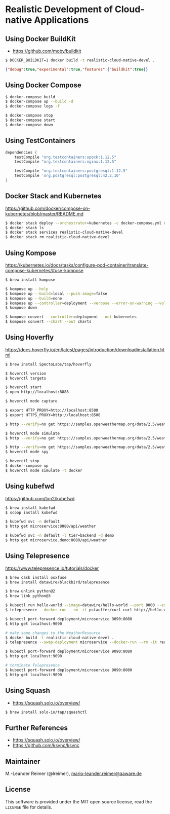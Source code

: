 # Realistic Development of Cloud-native Applications

## Using Docker BuildKit

- https://github.com/moby/buildkit

```bash
$ DOCKER_BUILDKIT=1 docker build -t realistic-cloud-native-devel .
```

```json
{"debug":true,"experimental":true,"features":{"buildkit":true}}
```


## Using Docker Compose

```bash
$ docker-compose build
$ docker-compose up --build -d
$ docker-compose logs -f

$ docker-compose stop
$ docker-compose start
$ docker-compose down
```

## Using TestContainers

```groovy
dependencies {
    testCompile "org.testcontainers:spock:1.12.5"
    testCompile "org.testcontainers:nginx:1.12.5"

    testCompile "org.testcontainers:postgresql:1.12.5"
    testCompile 'org.postgresql:postgresql:42.2.10'
}
```

## Docker Stack and Kubernetes

https://github.com/docker/compose-on-kubernetes/blob/master/README.md

```bash
$ docker stack deploy --orchestrator=kubernetes -c docker-compose.yml realistic-cloud-native-devel
$ docker stack ls
$ docker stack services realistic-cloud-native-devel
$ docker stack rm realistic-cloud-native-devel
```

## Using Kompose

https://kubernetes.io/docs/tasks/configure-pod-container/translate-compose-kubernetes/#use-kompose

```bash
$ brew install kompose

$ kompose up --help
$ kompose up --build=local --push-image=false
$ kompose up --build=none
$ kompose up --controller=deployment --verbose --error-on-warning --volumes=emptyDir
$ kompose down

$ kompose convert --controller=deployment --out kubernetes
$ kompose convert --chart --out charts
```

## Using Hoverfly

https://docs.hoverfly.io/en/latest/pages/introduction/downloadinstallation.html

```bash
$ brew install SpectoLabs/tap/hoverfly

$ hoverctl version
$ hoverctl targets

$ hoverctl start
$ open http://localhost:8888

$ hoverctl mode capture

$ export HTTP_PROXY=http://localhost:8500
$ export HTTPS_PROXY=http://localhost:8500

$ http --verify=no get https://samples.openweathermap.org/data/2.5/weather q==London,uk appid==b6907d289e10d714a6e88b30761fae22

$ hoverctl mode simulate
$ http --verify=no get https://samples.openweathermap.org/data/2.5/weather q==London,uk appid==b6907d289e10d714a6e88b30761fae22

$ http --verify=no get https://samples.openweathermap.org/data/2.5/weather q==Rosenheim,de appid==b6907d289e10d714a6e88b30761fae22
$ hoverctl mode spy

$ hoverctl stop
$ docker-compose up
$ hoverctl mode simulate -t docker
```

## Using kubefwd

https://github.com/txn2/kubefwd

```bash
$ brew install kubefwd
$ scoop install kubefwd

$ kubefwd svc -n default
$ http get microservice:8080/api/weather

$ kubefwd svc -n default -l tier=backend -d demo
$ http get microservice.demo:8080/api/weather
```

## Using Telepresence

https://www.telepresence.io/tutorials/docker

```bash
$ brew cask install osxfuse
$ brew install datawire/blackbird/telepresence

$ brew unlink python@2
$ brew link python@3

$ kubectl run hello-world --image=datawire/hello-world --port 8000 --expose
$ telepresence --docker-run --rm -it pstauffer/curl curl http://hello-world:8000/

$ kubectl port-forward deployment/microservice 9090:8080
$ http get localhost:9090

# make some changes to the WeatherResource
$ docker build -t realistic-cloud-native-devel .
$ telepresence --swap-deployment microservice --docker-run --rm -it realistic-cloud-native-devel

$ kubectl port-forward deployment/microservice 9090:8080
$ http get localhost:9090

# terminate Telepresence
$ kubectl port-forward deployment/microservice 9090:8080
$ http get localhost:9090
```

## Using Squash

- https://squash.solo.io/overview/

```bash
$ brew install solo-io/tap/squashctl
```

## Further References

- https://squash.solo.io/overview/
- https://github.com/ksync/ksync

## Maintainer

M.-Leander Reimer (@lreimer), <mario-leander.reimer@qaware.de>

## License

This software is provided under the MIT open source license, read the `LICENSE`
file for details.

